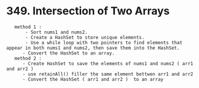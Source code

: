 # 349. Intersection of Two Arrays
       method 1 :
           - Sort nums1 and nums2.
           - Create a HashSet to store unique elements.
           - Use a while loop with two pointers to find elements that appear in both nums1 and nums2, then save them into the HashSet.
          - Convert the HashSet to an array.
       method 2 :
          - Create HashSet to save the elements of nums1 and nums2 ( arr1 and arr2 ) 
          - use retainAll() filler the same element bettwen arr1 and arr2
          - Convert the HashSet ( arr1 and arr2 )  to an array 
